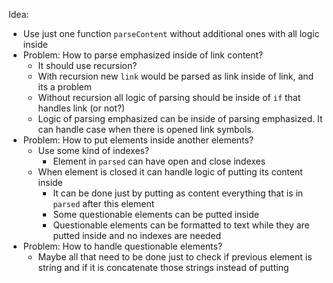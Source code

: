 Idea:
- Use just one function `parseContent` without additional ones with all logic inside
- Problem: How to parse emphasized inside of link content? 
  - It should use recursion?
  - With recursion new `link` would be parsed as link inside of link, and its a problem
  - Without recursion all logic of parsing should be inside of `if` that handles link (or not?)
  - Logic of parsing emphasized can be inside of parsing emphasized. It can handle case when there is opened link symbols.
- Problem: How to put elements inside another elements?
  - Use some kind of indexes? 
    - Element in `parsed` can have open and close indexes
  - When element is closed it can handle logic of putting its content inside
    - It can be done just by putting as content everything that is in `parsed` after this element 
    - Some questionable elements can be putted inside 
    - Questionable elements can be formatted to text while they are putted inside and no indexes are needed 
- Problem: How to handle questionable elements?
  - Maybe all that need to be done just to check if previous element is string and if it is concatenate those strings instead of putting  